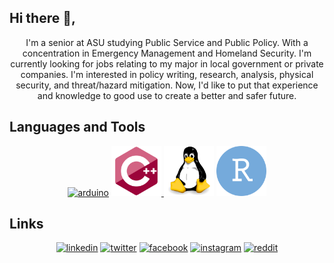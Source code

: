 ## Hi there 👋,

<p align="center">
I'm a senior at ASU studying Public Service and Public Policy. With a concentration in Emergency Management and Homeland Security. I'm currently looking for jobs relating to my major in local government or private companies. I'm interested in policy writing, research, analysis, physical security, and threat/hazard mitigation. Now, I'd like to put that experience and knowledge to good use to create a better and safer future.
</p>

## Languages and Tools

<p align="center"> 
    <a href="https://www.arduino.cc/" target="_blank" rel="noreferrer"> <img src="https://cdn.worldvectorlogo.com/logos/arduino-1.svg" alt="arduino" width="80" height="80"/></a> 
    <!---new icon & link-->
    <a href="https://www.w3schools.com/cpp/" target="_blank" rel="noreferrer"> <img src="https://raw.githubusercontent.com/devicons/devicon/master/icons/cplusplus/cplusplus-original.svg" alt="cplusplus" width="80" height="80"/> </a> 
    <!---new icon & link-->
    <a href="https://www.linux.org/" target="_blank" rel="noreferrer"> <img src="https://raw.githubusercontent.com/devicons/devicon/master/icons/linux/linux-original.svg" alt="linux" width="80" height="80"/></a> 
    <!---new icon & link-->
    <a href="https://www.r-project.org/" target="_blank" rel="noreferrer"> <img src="https://raw.githubusercontent.com/devicons/devicon/master/icons/rstudio/rstudio-original.svg" width="80" height="80"/></a> 
    <!---new icon & link-->
</p>

## Links

<p align="center">
  <a href="https://www.linkedin.com/in/matthew-koda-818404149/"><img src="https://img.icons8.com/color/96/000000/linkedin.png" alt="linkedin" /></a>
  <a href="https://twitter.com/matttkoda"><img src="https://img.icons8.com/color/96/000000/twitter-squared.png" alt="twitter"/></a>
  <a href="https://www.facebook.com/matttkoda"><img src="https://img.icons8.com/color/96/000000/facebook.png" alt="facebook"/></a>
  <a href="https://www.instagram.com/matttkoda/"><img src="https://img.icons8.com/color/96/000000/instagram-new.png" alt="instagram"/></a>
  <a href="https://www.reddit.com/user/matttkoda"><img src="https://img.icons8.com/color/96/000000/reddit.png" alt="reddit"/></a>
</p>
